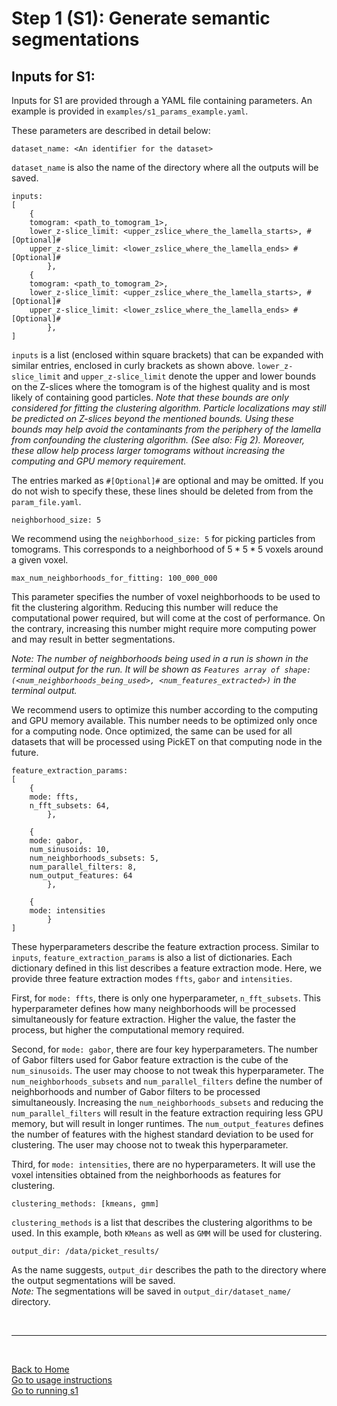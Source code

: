 # Step 1 (S1): Generate semantic segmentations 
## Inputs for S1:

Inputs for S1 are provided through a YAML file containing parameters. An example is provided in `examples/s1_params_example.yaml`. 

These parameters are described in detail below:

    dataset_name: <An identifier for the dataset> 
`dataset_name` is also the name of the directory where all the outputs will be saved.

    inputs: 
    [  
        {
        tomogram: <path_to_tomogram_1>,
        lower_z-slice_limit: <upper_zslice_where_the_lamella_starts>, #[Optional]#
        upper_z-slice_limit: <lower_zslice_where_the_lamella_ends> #[Optional]#
            },
        {
        tomogram: <path_to_tomogram_2>,
        lower_z-slice_limit: <upper_zslice_where_the_lamella_starts>, #[Optional]#
        upper_z-slice_limit: <lower_zslice_where_the_lamella_ends> #[Optional]#
            },
    ]
`inputs` is a list (enclosed within square brackets) that can be expanded with similar entries, enclosed in curly brackets as shown above. `lower_z-slice_limit` and `upper_z-slice_limit` denote the upper and lower bounds on the Z-slices where the tomogram is of the highest quality and is most likely of containing good particles. *Note that these bounds are only considered for fitting the clustering algorithm. Particle localizations may still be predicted on Z-slices beyond the mentioned bounds. Using these bounds may help avoid the contaminants from the periphery of the lamella from confounding the clustering algorithm. (See also: Fig 2). Moreover, these allow help process larger tomograms without increasing the computing and GPU memory requirement.* 

The entries marked as `#[Optional]#` are optional and may be omitted. If you do not wish to specify these, these lines should be deleted from from the `param_file.yaml`.


    neighborhood_size: 5   
We recommend using the `neighborhood_size: 5` for picking particles from tomograms. This corresponds to a neighborhood of $5*5*5$ voxels around a given voxel. 

    max_num_neighborhoods_for_fitting: 100_000_000 
This parameter specifies the number of voxel neighborhoods to be used to fit the clustering algorithm. Reducing this number will reduce the computational power required, but will come at the cost of performance. On the contrary, increasing this number might require more computing power and may result in better segmentations.

*Note: The number of neighborhoods being used in a run is shown in the terminal output for the run. It will be shown as `Features array of shape: (<num_neighborhoods_being_used>, <num_features_extracted>)` in the terminal output.*  

We recommend users to optimize this number according to the computing and GPU memory available. This number needs to be optimized only once for a computing node. Once optimized, the same can be used for all datasets that will be processed using PickET on that computing node in the future.

    feature_extraction_params: 
    [
        {
        mode: ffts, 
        n_fft_subsets: 64,
            },
        
        {
        mode: gabor, 
        num_sinusoids: 10, 
        num_neighborhoods_subsets: 5,
        num_parallel_filters: 8,
        num_output_features: 64
            },
        
        {
        mode: intensities
            }  
    ]
These hyperparameters describe the feature extraction process. Similar to `inputs`, `feature_extraction_params` is also a list of dictionaries. Each dictionary defined in this list describes a feature extraction mode. Here, we provide three feature extraction modes `ffts`, `gabor` and `intensities`. 

First, for `mode: ffts`, there is only one hyperparameter, `n_fft_subsets`. This hyperparameter defines how many neighborhoods will be processed simultaneously for feature extraction. Higher the value, the faster the process, but higher the computational memory required.

Second, for `mode: gabor`, there are four key hyperparameters. The number of Gabor filters used for Gabor feature extraction is the cube of the `num_sinusoids`. The user may choose to not tweak this hyperparameter. The `num_neighborhoods_subsets` and `num_parallel_filters` define the number of neighborhoods and number of Gabor filters to be processed simultaneously. Increasing the `num_neighborhoods_subsets` and reducing the `num_parallel_filters` will result in the feature extraction requiring less GPU memory, but will result in longer runtimes. The `num_output_features` defines the number of features with the highest standard deviation to be used for clustering. The user may choose not to tweak this hyperparameter.

Third, for `mode: intensities`, there are no hyperparameters. It will use the voxel intensities obtained from the neighborhoods as features for clustering.


    clustering_methods: [kmeans, gmm]
`clustering_methods` is a list that describes the clustering algorithms to be used. In this example, both `KMeans` as well as `GMM` will be used for clustering.


    output_dir: /data/picket_results/
As the name suggests, `output_dir` describes the path to the directory where the output segmentations will be saved.  
*Note:* The segmentations will be saved in `output_dir/dataset_name/` directory.

<br/>

---
<br/>

[Back to Home](../README.md)  
[Go to usage instructions](usage_instructions.md)  
[Go to running s1](running_s1.md)
